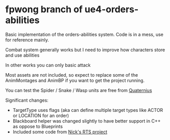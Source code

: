 # fpwong branch of ue4-orders-abilities

Basic implementation of the orders-abilities system. Code is in a mess, use for reference mainly.

Combat system generally works but I need to improve how characters store and use abilities

In other works you can only basic attack

Most assets are not included, so expect to replace some of the AnimMontages and AnimBP if you want to get the project running. 

You can test the Spider / Snake / Wasp units are free from [Quaternius](http://quaternius.com)

Significant changes:
* TargetType uses flags (aka can define multiple target types like ACTOR or LOCATION for an order)
* Blackboard helper was changed slightly to have better support in C++ as oppose to Blueprints
* Included some code from [Nick's RTS project](https://github.com/npruehs/ue4-rts)